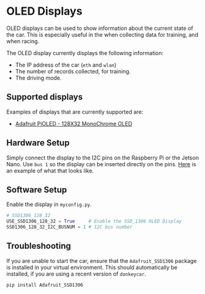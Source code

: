 # OLED Displays

OLED displays can be used to show information about the current state of the car. This is especially useful in the when collecting data for training, and when racing. 

The OLED display currently displays the following information:
* The IP address of the car (`eth` and `wlan`)
* The number of records collected, for training.
* The driving mode.

## Supported displays

Examples of displays that are currently supported are:

* [Adafruit PiOLED - 128X32 MonoChrome OLED](https://www.adafruit.com/product/3527)

## Hardware Setup

Simply connect the display to the I2C pins on the Raspberry Pi or the Jetson Nano. Use `bus 1` so the display can be inserted directly on the pins. [Here](https://cdn-shop.adafruit.com/1200x900/3527-04.jpg) is an example of what that looks like.

## Software Setup

Enable the display in `myconfig.py`.

```python
# SSD1306_128_32
USE_SSD1306_128_32 = True     # Enable the SSD_1306 OLED Display
SSD1306_128_32_I2C_BUSNUM = 1 # I2C bus number
```

## Troubleshooting

If you are unable to start the car, ensure that the `Adafruit_SSD1306` package is installed in your virtual environment. This should automatically be installed, if you are using a recent version of `donkeycar`.

```bash
pip install Adafruit_SSD1306
```
